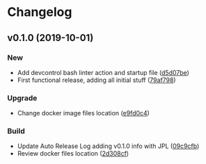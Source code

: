 # Changelog

## v0.1.0 (2019-10-01)

### New

* Add devcontrol bash linter action and startup file ([d5d07be](https://github.com/teecke/gp-php/commit/d5d07be))
* First functional release, adding all initial stuff ([79af798](https://github.com/teecke/gp-php/commit/79af798))

### Upgrade

* Change docker image files location ([e9fd0c4](https://github.com/teecke/gp-php/commit/e9fd0c4))

### Build

* Update Auto Release Log adding v0.1.0 info with JPL ([09c9cfb](https://github.com/teecke/gp-php/commit/09c9cfb))
* Review docker files location ([2d308cf](https://github.com/teecke/gp-php/commit/2d308cf))

